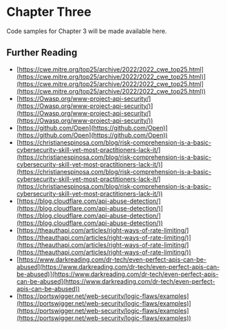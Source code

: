 # Chapter Three

Code samples for Chapter 3 will be made available here.

## Further Reading
* [https://cwe.mitre.org/top25/archive/2022/2022_cwe_top25.html](https://cwe.mitre.org/top25/archive/2022/2022_cwe_top25.html)](https://cwe.mitre.org/top25/archive/2022/2022_cwe_top25.html](https://cwe.mitre.org/top25/archive/2022/2022_cwe_top25.html))
* [https://Owasp.org/www-project-api-security/](https://Owasp.org/www-project-api-security/)](https://Owasp.org/www-project-api-security/](https://Owasp.org/www-project-api-security/))
* [https://github.com/Open](https://github.com/Open)](https://github.com/Open](https://github.com/Open))
* [https://christianespinosa.com/blog/risk-comprehension-is-a-basic-cybersecurity-skill-yet-most-practitioners-lack-it/](https://christianespinosa.com/blog/risk-comprehension-is-a-basic-cybersecurity-skill-yet-most-practitioners-lack-it/)](https://christianespinosa.com/blog/risk-comprehension-is-a-basic-cybersecurity-skill-yet-most-practitioners-lack-it/](https://christianespinosa.com/blog/risk-comprehension-is-a-basic-cybersecurity-skill-yet-most-practitioners-lack-it/))
* [https://blog.cloudflare.com/api-abuse-detection/](https://blog.cloudflare.com/api-abuse-detection/)](https://blog.cloudflare.com/api-abuse-detection/](https://blog.cloudflare.com/api-abuse-detection/))
* [https://theauthapi.com/articles/right-ways-of-rate-limiting/](https://theauthapi.com/articles/right-ways-of-rate-limiting/)](https://theauthapi.com/articles/right-ways-of-rate-limiting/](https://theauthapi.com/articles/right-ways-of-rate-limiting/))
* [https://www.darkreading.com/dr-tech/even-perfect-apis-can-be-abused](https://www.darkreading.com/dr-tech/even-perfect-apis-can-be-abused)](https://www.darkreading.com/dr-tech/even-perfect-apis-can-be-abused](https://www.darkreading.com/dr-tech/even-perfect-apis-can-be-abused))
* [https://portswigger.net/web-security/logic-flaws/examples](https://portswigger.net/web-security/logic-flaws/examples)](https://portswigger.net/web-security/logic-flaws/examples](https://portswigger.net/web-security/logic-flaws/examples))
